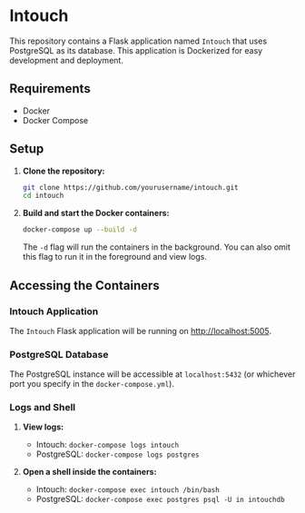 # Intouch

This repository contains a Flask application named `Intouch` that uses PostgreSQL as its database. This application is Dockerized for easy development and deployment.

## Requirements

- Docker
- Docker Compose

## Setup

1. **Clone the repository:**

    ```bash
    git clone https://github.com/yourusername/intouch.git
    cd intouch
    ```

2. **Build and start the Docker containers:**

    ```bash
    docker-compose up --build -d
    ```

    The `-d` flag will run the containers in the background. You can also omit this flag to run it in the foreground and view logs.

## Accessing the Containers

### Intouch Application

  The `Intouch` Flask application will be running on <http://localhost:5005>.

### PostgreSQL Database

The PostgreSQL instance will be accessible at `localhost:5432` (or whichever port you specify in the `docker-compose.yml`).

### Logs and Shell

1. **View logs:**

    - Intouch: `docker-compose logs intouch`
    - PostgreSQL: `docker-compose logs postgres`

2. **Open a shell inside the containers:**

    - Intouch: `docker-compose exec intouch /bin/bash`
    - PostgreSQL: `docker-compose exec postgres psql -U in intouchdb`
